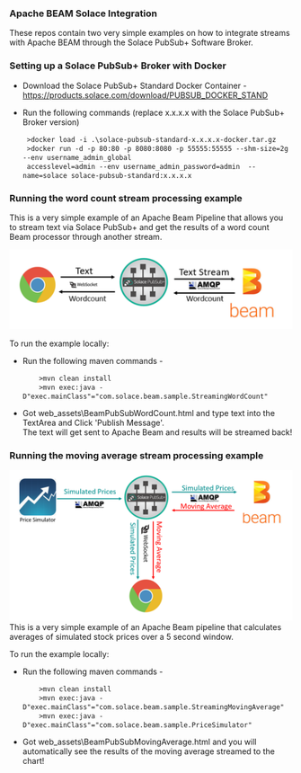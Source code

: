 ### Apache BEAM Solace Integration 

These repos contain two very simple examples on how to integrate streams with Apache BEAM through the Solace PubSub+ Software Broker. 

### Setting up a Solace PubSub+ Broker with Docker

  
   * Download the Solace PubSub+ Standard Docker Container - https://products.solace.com/download/PUBSUB_DOCKER_STAND
   
   * Run the following commands (replace x.x.x.x with the Solace PubSub+ Broker version)
      ```
       >docker load -i .\solace-pubsub-standard-x.x.x.x-docker.tar.gz
       >docker run -d -p 80:80 -p 8080:8080 -p 55555:55555 --shm-size=2g --env username_admin_global
       accesslevel=admin --env username_admin_password=admin  --name=solace solace-pubsub-standard:x.x.x.x
      ```


### Running the word count stream processing example
This is a very simple example of an Apache Beam Pipeline that allows you to stream text via Solace PubSub+ and get the results of a word count Beam processor through another stream.

![Solace Apache Beam](web_assets/word-count-beam.png "Apache Beam Solace")

To run the example locally:
      
   * Run the following maven commands - 
        ```
            >mvn clean install
            >mvn exec:java -D"exec.mainClass"="com.solace.beam.sample.StreamingWordCount"
        ```
    
   * Got web_assets\BeamPubSubWordCount.html and  type text into the TextArea and Click 'Publish Message'.     
     The text will get sent to Apache Beam and results will be streamed back!
   
### Running the moving average stream processing example
![Solace Apache Beam](web_assets/word-count-moving-average.png "Apache Beam Solace")
 This is a very simple example of an Apache Beam pipeline that calculates averages of simulated stock prices over a 5 second window.

To run the example locally:

   * Run the following maven commands - 
        ```
            >mvn clean install
            >mvn exec:java -D"exec.mainClass"="com.solace.beam.sample.StreamingMovingAverage"
            >mvn exec:java -D"exec.mainClass"="com.solace.beam.sample.PriceSimulator"
        ```
    
   * Got web_assets\BeamPubSubMovingAverage.html and you will automatically see the results of the moving average streamed to the chart!
